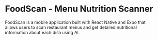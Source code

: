 # FoodScan - Menu Nutrition Scanner

FoodScan is a mobile application built with React Native and Expo that allows users to scan restaurant menus and get detailed nutritional information about each dish using AI.